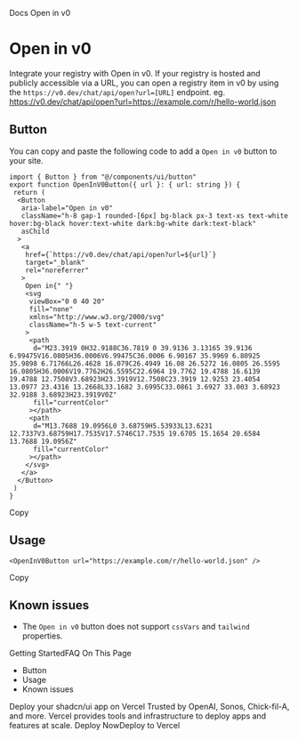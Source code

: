 Docs
Open in v0
# Open in v0
Integrate your registry with Open in v0.
If your registry is hosted and publicly accessible via a URL, you can open a registry item in v0 by using the `https://v0.dev/chat/api/open?url=[URL]` endpoint.
eg. https://v0.dev/chat/api/open?url=https://example.com/r/hello-world.json
## Button
You can copy and paste the following code to add a `Open in v0` button to your site.
```
import { Button } from "@/components/ui/button"
export function OpenInV0Button({ url }: { url: string }) {
 return (
  <Button
   aria-label="Open in v0"
   className="h-8 gap-1 rounded-[6px] bg-black px-3 text-xs text-white hover:bg-black hover:text-white dark:bg-white dark:text-black"
   asChild
  >
   <a
    href={`https://v0.dev/chat/api/open?url=${url}`}
    target="_blank"
    rel="noreferrer"
   >
    Open in{" "}
    <svg
     viewBox="0 0 40 20"
     fill="none"
     xmlns="http://www.w3.org/2000/svg"
     className="h-5 w-5 text-current"
    >
     <path
      d="M23.3919 0H32.9188C36.7819 0 39.9136 3.13165 39.9136 6.99475V16.0805H36.0006V6.99475C36.0006 6.90167 35.9969 6.80925 35.9898 6.71766L26.4628 16.079C26.4949 16.08 26.5272 16.0805 26.5595 16.0805H36.0006V19.7762H26.5595C22.6964 19.7762 19.4788 16.6139 19.4788 12.7508V3.68923H23.3919V12.7508C23.3919 12.9253 23.4054 13.0977 23.4316 13.2668L33.1682 3.6995C33.0861 3.6927 33.003 3.68923 32.9188 3.68923H23.3919V0Z"
      fill="currentColor"
     ></path>
     <path
      d="M13.7688 19.0956L0 3.68759H5.53933L13.6231 12.7337V3.68759H17.7535V17.5746C17.7535 19.6705 15.1654 20.6584 13.7688 19.0956Z"
      fill="currentColor"
     ></path>
    </svg>
   </a>
  </Button>
 )
}
```
Copy
## Usage
```
<OpenInV0Button url="https://example.com/r/hello-world.json" />
```
Copy
## Known issues
  * The `Open in v0` button does not support `cssVars` and `tailwind` properties.


Getting StartedFAQ
On This Page
  * Button
  * Usage
  * Known issues


Deploy your shadcn/ui app on Vercel
Trusted by OpenAI, Sonos, Chick-fil-A, and more.
Vercel provides tools and infrastructure to deploy apps and features at scale.
Deploy NowDeploy to Vercel
